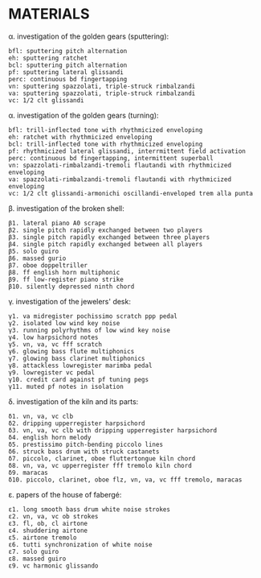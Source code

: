 MATERIALS
=========

α.  investigation of the golden gears (sputtering):

    bfl: sputtering pitch alternation
    eh: sputtering ratchet
    bcl: sputtering pitch alternation
    pf: sputtering lateral glissandi
    perc: continuous bd fingertapping
    vn: sputtering spazzolati, triple-struck rimbalzandi
    va: sputtering spazzolati, triple-struck rimbalzandi
    vc: 1/2 clt glissandi

α.  investigation of the golden gears (turning):

    bfl: trill-inflected tone with rhythmicized enveloping
    eh: ratchet with rhythmicized enveloping 
    bcl: trill-inflected tone with rhythmicized enveloping
    pf: rhythmicized lateral glissandi, interrmittent field activation
    perc: continuous bd fingertapping, intermittent superball
    vn: spazzolati-rimbalzandi-tremoli flautandi with rhythmicized enveloping
    va: spazzolati-rimbalzandi-tremoli flautandi with rhythmicized enveloping
    vc: 1/2 clt glissandi-armonichi oscillandi-enveloped trem alla punta

β.  investigation of the broken shell:

    β1. lateral piano A0 scrape
    β2. single pitch rapidly exchanged between two players
    β3. single pitch rapidly exchanged between three players
    β4. single pitch rapidly exchanged between all players
    β5. solo guiro
    β6. massed gurio
    β7. oboe doppeltriller
    β8. ff english horn multiphonic
    β9. ff low-register piano strike
    β10. silently depressed ninth chord

γ.  investigation of the jewelers' desk:

    γ1. va midregister pochissimo scratch ppp pedal
    γ2. isolated low wind key noise
    γ3. running polyrhythms of low wind key noise
    γ4. low harpsichord notes
    γ5. vn, va, vc fff scratch
    γ6. glowing bass flute multiphonics
    γ7. glowing bass clarinet multiphonics
    γ8. attackless lowregister marimba pedal
    γ9. lowregister vc pedal
    γ10. credit card against pf tuning pegs
    γ11. muted pf notes in isolation

δ.  investigation of the kiln and its parts:

    δ1. vn, va, vc clb
    δ2. dripping upperregister harpsichord
    δ3. vn, va, vc clb with dripping upperregister harpsichord
    δ4. english horn melody
    δ5. prestissimo pitch-bending piccolo lines
    δ6. struck bass drum with struck castanets
    δ7. piccolo, clarinet, oboe fluttertongue kiln chord
    δ8. vn, va, vc upperregister fff tremolo kiln chord
    δ9. maracas
    δ10. piccolo, clarinet, oboe flz, vn, va, vc fff tremolo, maracas

ε.  papers of the house of fabergé:

    ε1. long smooth bass drum white noise strokes 
    ε2. vn, va, vc ob strokes
    ε3. fl, ob, cl airtone
    ε4. shuddering airtone
    ε5. airtone tremolo
    ε6. tutti synchronization of white noise
    ε7. solo guiro
    ε8. massed guiro
    ε9. vc harmonic glissando
